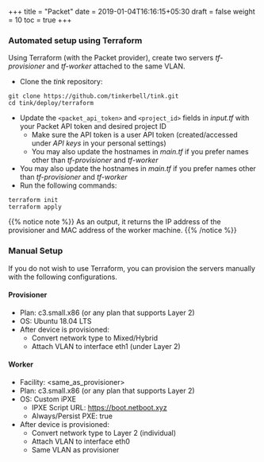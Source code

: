 +++
title = "Packet"
date = 2019-01-04T16:16:15+05:30
draft = false
weight = 10
toc = true
+++

### Automated setup using Terraform
Using Terraform (with the Packet provider), create two servers _tf-provisioner_ and _tf-worker_ attached to the same VLAN.

- Clone the *tink* repository:
```
git clone https://github.com/tinkerbell/tink.git
cd tink/deploy/terraform
```

- Update the `<packet_api_token>` and `<project_id>` fields in _input.tf_ with your Packet API token and desired project ID
    - Make sure the API token is a user API token (created/accessed under _API keys_ in your personal settings)
    - You may also update the hostnames in _main.tf_ if you prefer names other than _tf-provisioner_ and _tf-worker_
- You may also update the hostnames in _main.tf_ if you prefer names other than _tf-provisioner_ and _tf-worker_
- Run the following commands:
```
terraform init
terraform apply
```

{{% notice note %}}
As an output, it returns the IP address of the provisioner and MAC address of the worker machine.
{{% /notice %}}


### Manual Setup

If you do not wish to use Terraform, you can provision the servers manually with the following configurations.

#### Provisioner
+ Plan: c3.small.x86 (or any plan that supports Layer 2)
+ OS: Ubuntu 18.04 LTS
+ After device is provisioned:
  - Convert network type to Mixed/Hybrid
  - Attach VLAN to interface eth1 (under Layer 2)

#### Worker
+ Facility: <same_as_provisioner>
+ Plan: c3.small.x86 (or any plan that supports Layer 2)
+ OS: Custom iPXE
  - IPXE Script URL: https://boot.netboot.xyz
  - Always/Persist PXE: true
+ After device is provisioned:
  - Convert network type to Layer 2 (individual)
  - Attach VLAN to interface eth0
  - Same VLAN as provisioner
